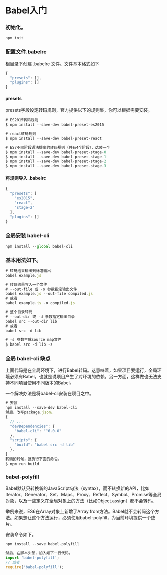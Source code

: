 # Babel入门

### 初始化。
``` js
npm init
```



### 配置文件.babelrc  
根目录下创建 .babelrc 文件。文件基本格式如下
``` js
{
  "presets": [],
  "plugins": []
}
```


#### presets
presets字段设定转码规则，官方提供以下的规则集，你可以根据需要安装。

``` js
# ES2015转码规则
$ npm install --save-dev babel-preset-es2015

# react转码规则
$ npm install --save-dev babel-preset-react

# ES7不同阶段语法提案的转码规则（共有4个阶段），选装一个
$ npm install --save-dev babel-preset-stage-0
$ npm install --save-dev babel-preset-stage-1
$ npm install --save-dev babel-preset-stage-2
$ npm install --save-dev babel-preset-stage-3
```
#### 将规则导入 .babelrc

```js
{
  "presets": [
    "es2015",
    "react",
    "stage-2"
  ],
  "plugins": []
}
```

### 全局安装 babel-cli 
``` js
npm install --global babel-cli
```

### 基本用法如下。

``` js
# 转码结果输出到标准输出
babel example.js

# 转码结果写入一个文件
# --out-file 或 -o 参数指定输出文件
babel example.js --out-file compiled.js
# 或者
babel example.js -o compiled.js

# 整个目录转码
# --out-dir 或 -d 参数指定输出目录
babel src --out-dir lib
# 或者
babel src -d lib

# -s 参数生成source map文件
$ babel src -d lib -s
```

### 全局 babel-cli 缺点
上面代码是在全局环境下，进行Babel转码。这意味着，如果项目要运行，全局环境必须有Babel，也就是说项目产生了对环境的依赖。另一方面，这样做也无法支持不同项目使用不同版本的Babel。  
  
一个解决办法是将babel-cli安装在项目之中。

``` js
# 安装     
npm install --save-dev babel-cli
然后，改写package.json。  
{
  // ...
  "devDependencies": {
    "babel-cli": "^6.0.0"
  },
  "scripts": {
    "build": "babel src -d lib"
  },
}  
转码的时候，就执行下面的命令。
$ npm run build
```


### babel-polyfill
Babel默认只转换新的JavaScript句法（syntax），而不转换新的API，比如Iterator、Generator、Set、Maps、Proxy、Reflect、Symbol、Promise等全局对象，以及一些定义在全局对象上的方法（比如Object.assign）都不会转码。  

举例来说，ES6在Array对象上新增了Array.from方法。Babel就不会转码这个方法。如果想让这个方法运行，必须使用babel-polyfill，为当前环境提供一个垫片。  

安装命令如下。   
```js
npm install --save babel-polyfill 

然后，在脚本头部，加入如下一行代码。  
import 'babel-polyfill';
// 或者
require('babel-polyfill');
```